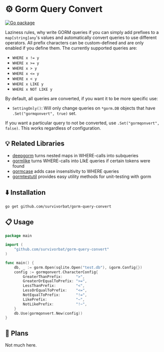 # ⚙️ Gorm Query Convert

[![Go package](https://github.com/survivorbat/gorm-query-convert/actions/workflows/test.yaml/badge.svg)](https://github.com/survivorbat/gorm-query-convert/actions/workflows/test.yaml)

Laziness rules, why write GORM queries if you can simply add prefixes to a `map[string]any`'s values and automatically
convert queries to use different operators. All prefix characters can be custom-defined and are only enabled if you define them.
The currently supported queries are:

- `WHERE x != y`
- `WHERE x >= y`
- `WHERE x > y`
- `WHERE x <= y`
- `WHERE x < y`
- `WHERE x LIKE y`
- `WHERE x NOT LIKE y`

By default, all queries are converted, if you want it to be more specific use:

- `SettingOnly()`: Will only change queries on `*gorm.DB` objects that have `.Set("gormqonvert", true)` set.

If you want a particular query to not be converted, use `.Set("gormqonvert", false)`. This works
regardless of configuration.

## 💡 Related Libraries 

- [deepgorm](https://github.com/survivorbat/gorm-deep-filtering) turns nested maps in WHERE-calls into subqueries
- [gormlike](https://github.com/survivorbat/gorm-like) turns WHERE-calls into LIkE queries if certain tokens were found
- [gormcase](https://github.com/survivorbat/gorm-case) adds case insensitivity to WHERE queries
- [gormtestutil](https://github.com/ing-bank/gormtestutil) provides easy utility methods for unit-testing with gorm

## ⬇️ Installation

`go get github.com/survivorbat/gorm-query-convert`

## 📋 Usage

```go
package main

import (
    "github.com/survivorbat/gorm-query-convert"
)

func main() {
	db, _ := gorm.Open(sqlite.Open("test.db"), &gorm.Config{})
	config := gormqonvert.CharacterConfig{
		GreaterThanPrefix:      ">",
		GreaterOrEqualToPrefix: ">=",
		LessThanPrefix:         "<",
		LessOrEqualToPrefix:    "<=",
		NotEqualToPrefix:       "!=",
		LikePrefix:             "~",
		NotLikePrefix:          "!~",
    }
	db.Use(gormqonvert.New(config))
}

```

## 🔭 Plans

Not much here.
